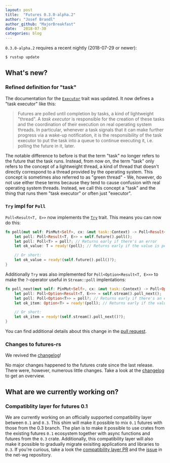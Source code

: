 ```yaml
---
layout: post
title:  "Futures 0.3.0-alpha.2"
author: "Josef Brandl"
author_github: "MajorBreakfast"
date:   2018-07-30
categories: blog
---
```


`0.3.0-alpha.2` requires a recent nightly (2018-07-29 or newer):
```sh
$ rustup update
```

## What's new?

### Refined definition for "task"

The documentation for the [`Executor`](https://doc.rust-lang.org/nightly/std/task/trait.Executor.html) trait was updated. It now defines a "task executor" like this:

> Futures are polled until completion by tasks, a kind of lightweight "thread". A *task executor* is responsible for the creation of these tasks and the coordination of their execution on real operating system threads. In particular, whenever a task signals that it can make further progress via a wake-up notification, it is the responsibility of the task executor to put the task into a queue to continue executing it, i.e. polling the future in it, later.

The notable difference to before is that the term "task" no longer refers to the future that the task runs. Instead, from now on, the term "task" only refers to the concept of a lightweight thread, a kind of thread that doesn't directly correspond to a thread provided by the operating system. This concept is sometimes also referred to as "green thread" - We, however, do not use either these terms because they tend to cause confusion with real operating system threads. Instead, we call this concept a "task" and the thing that runs them "task executor" or often just "executor".

### `Try` impl for `Poll`

`Poll<Result<T, E>>` now implements the [`Try`](https://doc.rust-lang.org/std/ops/trait.Try.html) trait. This means you can now do this:

```rust
fn poll(mut self: PinMut<Self>, cx: &mut task::Context) -> Poll<Result<T, E>> {
    let poll: Poll<Result<T, E>> = self.future().poll();
    let poll: Poll<T> = poll?; // Returns early if there's an error
    let ok_value: T = ready!(poll); // Returns early if the value is pending

    // Or short:
    let ok_value = ready!(self.future().poll()?);
}
```

Additionally `Try` was also implemented for `Poll<Option<Result<T, E>>>` to make the `?`-operator useful in `Stream::poll` implentations:

```rust
fn poll_next(mut self: PinMut<Self>, cx: &mut task::Context) -> Poll<Option<Result<T, E>>> {
    let poll: Poll<Option<Result<T, E>>> = self.stream().poll_next();
    let poll: Poll<Option<T>> = poll?; // Returns early if there's an error
    let ok_item: Option<T> = ready!(poll); // Returns early if the value is pending

    // Or short:
    let ok_item = ready!(self.stream().poll_next()?);
}
```

You can find additional details about this change in the [pull request](https://github.com/rust-lang/rust/pull/52721).

### Changes to futures-rs

We revived the [changelog](https://github.com/rust-lang-nursery/futures-rs/blob/master/CHANGELOG.md)!

No major changes happened to the futures crate since the last release. There were, however, numerous little changes. Take a look at the [changelog](https://github.com/rust-lang-nursery/futures-rs/blob/master/CHANGELOG.md) to get an overview.

## What are we currently working on?

### Compatiblity layer for futures 0.1

We are currently working on an officially supported compatibility layer between `0.1` and `0.3`. This shim will make it possible to mix `0.1` futures with those from the 0.3 branch. The plan is to make it possible to use crates from the existing futures `0.1` ecosystem together with async functions and futures from the `0.3` crate. Additionally, this compatibility layer will also make it possible to gradually migrate exisiting applications and libraries to `0.3`. If you're curious, take a look the [compatibility layer PR](https://github.com/rust-lang-nursery/futures-rs/pull/1119) and the [issue](https://github.com/rust-lang-nursery/net-wg/issues/26) in the net-wg repository.
